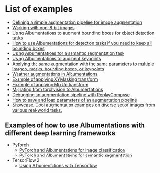 # List of examples

- [Defining a simple augmentation pipeline for image augmentation](example/)
- [Working with non-8-bit images](example_16_bit_tiff/)
- [Using Albumentations to augment bounding boxes for object detection tasks](example_bboxes/)
- [How to use Albumentations for detection tasks if you need to keep all bounding boxes](example_bboxes2/)
- [Using Albumentations for a semantic segmentation task](example_kaggle_salt/)
- [Using Albumentations to augment keypoints](example_keypoints/)
- [Applying the same augmentation with the same parameters to multiple images, masks, bounding boxes, or keypoints](example_multi_target/)
- [Weather augmentations in Albumentations](example_weather_transforms/)
- [Example of applying XYMasking transform](example_xymasking/)
- [Example of applying MixUp transform](example_mixup/)
- [Migrating from torchvision to Albumentations](migrating_from_torchvision_to_albumentations/)
- [Debugging an augmentation pipeline with ReplayCompose](replay/)
- [How to save and load parameters of an augmentation pipeline](serialization/)
- [Showcase. Cool augmentation examples on diverse set of images from various real-world tasks.](showcase/)

## Examples of how to use Albumentations with different deep learning frameworks

- PyTorch
    - [PyTorch and Albumentations for image classification](pytorch_classification/)
    - [PyTorch and Albumentations for semantic segmentation](pytorch_semantic_segmentation/)
- TensorFlow 2
    - [Using Albumentations with Tensorflow](tensorflow-example/)
